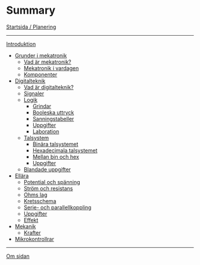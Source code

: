 # Summary

[Startsida / Planering](index.md)

---

[Introduktion](introduktion/index.md)
- [Grunder i mekatronik](grunder-i-mekatronik/index.md)
  - [Vad är mekatronik?](grunder-i-mekatronik/vad-ar-mekatronik/index.md)
  - [Mekatronik i vardagen](grunder-i-mekatronik/mekatronik-i-vardagen/index.md)
  - [Komponenter](grunder-i-mekatronik/komponenter/index.md)
- [Digitalteknik](digitalteknik/index.md)
  - [Vad är digitalteknik?](digitalteknik/vad-ar-digitalteknik/index.md)
  - [Signaler](digitalteknik/signaler/index.md)
  - [Logik](digitalteknik/logik/index.md)
    - [Grindar](digitalteknik/grindar/index.md)
    - [Booleska uttryck](digitalteknik/booleska-uttryck/index.md)
    - [Sanningstabeller](digitalteknik/sanningstabeller/index.md)
    - [Uppgifter](digitalteknik/logik/uppgifter/index.md)
    - [Laboration](digitalteknik/logik/laboration/index.md)
  - [Talsystem](digitalteknik/talsystem/index.md)
    - [Binära talsystemet](digitalteknik/talsystem/binara-talsystemet/index.md)
    - [Hexadecimala talsystemet](digitalteknik/talsystem/hexadecimala-talsystemet/index.md)
    - [Mellan bin och hex](digitalteknik/talsystem/mellan-bin-och-hex/index.md)
    - [Uppgifter](digitalteknik/talsystem/uppgifter/index.md)
  - [Blandade uppgifter](digitalteknik/uppgifter/index.md)
- [Ellära](ellara/index.md)
    - [Potential och spänning](ellara/potential-och-spanning/index.md)
    - [Ström och resistans](ellara/strom-och-resistans/index.md)
    - [Ohms lag](ellara/ohms-lag/index.md)
    - [Kretsschema](ellara/kretsschema/index.md)
    - [Serie- och parallellkoppling](ellara/serie-och-parallellkoppling/index.md)
    - [Uppgifter](ellara/uppgifter/index.md)
    - [Effekt]()
- [Mekanik]()
  - [Krafter]()
- [Mikrokontrollrar]()

---

[Om sidan](om-sidan/index.md)

